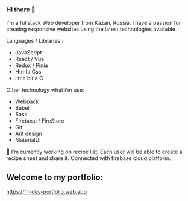 ### Hi there 👋

I'm a fullstack Web developer from Kazan, Russia. I have a passion for creating responsive websites using the latest technologies available

Languages / Libraries :

- JavaScript
- React / Vue
- Redux / Pinia
- Html / Css
- little bit a C

Other technology what i'm use:
- Webpack
- Babel
- Sass
- Firebase / FireStore
- Git
- Ant design
- MaterialUI

 🔭 I’m currently working on recipe list. Each user will be able to create a recipe sheet and share it. Connected with firebase cloud platform.
 
Welcome to my portfolio:
------------
https://fir-dev-portfolio.web.app
